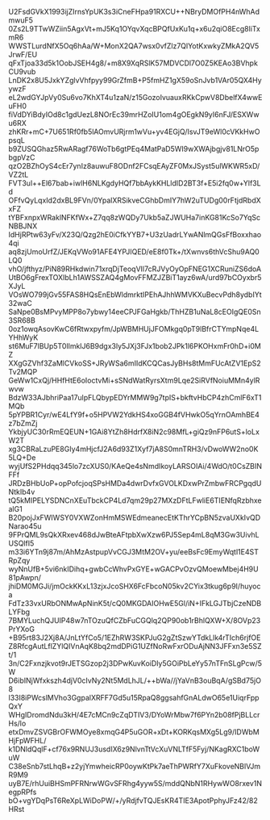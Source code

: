U2FsdGVkX1993ijZIrnsYpUK3s3iCneFHpa91RXCU++NBryDMOfPH4nWhAdmwuF5
0Zs2L9TTwWZiin5AgxVt+mJ5Kq1OYqvXqcBPQfUxKu1q+x6u2qiO8Ecg8liTxmR6
WWSTLurdNfX5Oq6hAa/W+MonX2QA7wsx0vfZlz7QlYotKxwkyZMkA2QV5JrwF/EU
qFxTjoa33d5k1OobJSEH4g8/+m8X9XqRSlK57MDVCDl7O0Z5KEAo3BVhpkCU9vub
LnDK2x8U5JxkYZglvVhfpyy99GrZfmB+P5fmHZ1gX59oSnJvb1VAr05QX4HyywzF
eL2wdGYJpVy0Su6vo7KhXT4u1zaN/z15GozoIvuauxRKkCpwV8DbelfX4wwEuFH0
fiVdDYiBdyIOd8c1gdUezL8NOrEc39mrHZoIU1om4gOEgkN9yI6nFJ/ESXWwu6RX
zhKRr+mC+7U651Rf0fb5lAOmvURjrm1wVu+yv4EGjQ/IsvJT9eWl0cVKkHwOpsqL
b9ZUSQGhaz5RwARagf76WoTb6gtPEq4MatPaD5WI9wXWAjbgjv81LNrO5pbgpVzC
qzO2BZhOyS4cEr7ynIz8auwuF8ODnf2FCsqEAyZF0MxJSyst5ulWKWR5xD/VZ2tL
FVT3ul++El67bab+iwlH6NLKgdyHQf7bbAykKHLldID2BT3f+E5i2fq0w+Ylf3Ld
OFfvQyLqxId2dxBL9FVn/0YpalXRSikveCGhbDmIY7hW2uTUDg00rFtjdRbdXxFZ
tYBFxnpxWRaklNFKfWx+Z7qq8zWQDy7Ukb5aZJWUHa7inKG81KcSo7YqScNBBJNX
IdHjRPtw63yFv/X23Q/Qzg2hE0iCfkYYB7+U3zUadrLYwANlmQGsFfBoxxhao4qi
aq8zjUmoUrfZ/JEKqVWo91AFE4YPJIQED/eE8f0Tk+/tXwnvs6thVcShu9AQ0LQ0
vhO/jfthyz/PiN89RHkdwin71xrqDjTeoqVIl7cRJVyOyOpFNEG1XCRuniZS6doA
UtBO6gFrexTOXIbLh1AWSSZAQ4gMovFFMZJZBiT1ayz6wA/urd97bCOyxbr5XJyL
VOsWO799jGv55FAS8HQsEnEbWldmrktIPEhAJhhWMVKXuBecvPdh8ydbIYt32waC
SaNpe0BsMPvyMPP8o7ybwy14eeCPJFGaHgkb/ThHZB1uNaL8cEOIgQE0Sn3SR68B
0oz1owqAsovKwC6fRtwxpyfm/JpWBMHUjJFOMkgq0pT9lBfrCTYmpNqe4LYHhWyK
st6MuF7lBUp5T0IlmklJ6B9dgx3ly5JXj3FJx1bob2JPk1l6PKOHxmFr0hD+i0MZ
XXgGZVhf3ZaMlCVkoSS+JRyWSa6mIIdKCQCasJyBHs8tMmFUcAtZV1EpS2Tv2MQP
GeWw1CxQj/HHfHtE6oIoctvMi+sSNdWatRyrsXtm9Lqe2SiRVfNoiuMMn4ylRwvw
BdzW33AJbhriPaa17ulpFLQbypEDYrMMW9g7tpIS+bkftvHbCP4zhCmlF6xT1MQb
5pYPBR1Cyr/wE4LfY9f+o5HPVW2YdkHS4xoGGB4fVHwkO5qYrnOAmhBE4z7bZmZj
YkbjyUC30rRmEQEUN+1GAi8YtZh8HdrfX8iN2c98MfL+giQz9nFP6utS+loLxW2T
xg3CBRaLzuPE8GIy4mHjcfJ2A6d93Z1Xyf7jA8S0mnTRH3/vDwoWW2no0K5LQ+De
wyjUfS2PHdqq345lo7zcXUS0/KAeQe4sNmdIkoyLARSOIAi/4WdO/t0CsZBINFFf
JRDzBHbUoP+opPofcjoqSPsHMDa4dwrDvfxGVOLKDxwPrZmbwFRCPgqdUNtkIb4v
tQ5kMIPELYSDNCnXEuTbckCP4Ld7qm29p27MXzDFtLFwliE6TIENfqRzbhxealG1
B20pojJxFWIWSY0VXWZonHmMSWEdmeanecEtKThrYCpBN5zvaUXkIvQDNarao45u
9FPrQML9sQkXRxev468dJwBteAFtpbXwXzw6PJ5Sep4mL8qM3Gw3UivhLUSQlfI5
m33i6YTn9j87m/AhMzAstpupVvCGJ3MtM2OV+yu/eeBsFc9EmyWqtl1E4STRpZqy
wyNnUfB+5vi6nkIDihq+gwbCcWhvPxGYE+wGACPvOzvQMoewMbej4H9U81pAwpn/
jhiDM0MGJi/jmOckKKxL13zjxJcoSHX6FcFbcoN05kv2CYix3tkug6p9I/huyoca
FdTz33vxURbONMwApNinK5t/cQ0MKGDAIOHwE5Gl/iN+IFkLGJTbjCzeNDBLYFbg
7BMYLuchQJUIP48w7nTOzuQfCZbFuCGQlq2QP90ob1rBhlQXW+X/8OVp23PrYXoG
+B95rt83J2Xj8A/JnLtYfCo5/1EZhRW3SKPJuG2gZtSzwYTdkLlk4rTIch6rjfOE
Z8RfcgAutLflZYlQIVnAqK8bq2mdDPiG1UZfNoRwFxrODuAjNN3JFFxn3e5SZt/1
3n/C2Fxnzjkvot9rJETSGzop2j3DPwKuvKoiDIy5GOiPbLeYy57nTFnSLgPcw/5W
D6ibINjWfxkszh4djV0cIvNy2Nt5MdLhJL/++bWa//jYaVnB3ouBqA/gSBd75jO8
l33I8iPWcslMVho3GgpalXRFF7Gd5u15RpaQ8ggsahfGnALdwO65e1UiqrFppQxY
WHgIDromdNdu3kH/4E7cMCn9cZqDTIV3/DYoWrMbw7f6PYn2b08fPjBLLcrHs/lo
etxDmvZSVGBrOFWMOye8xmqG4P5uGOR+xDt+KORKqsMXg5Lg9/IDWbMHjFpWFHL/
k1DNldQqlF+cf76x9RNUJ3usdIX6z9NlvnTtVcXuVNLTfF5Fyj/NKagRXC1boWuW
C38eSnb7stLhqB+z2yjYmwheicRP0oywKtPk7aeThPWRfY7XuFkoveNBlVJmR9M9
uyB7E/rhUuiBHSmPFRNrwWGvSFRhg4yyw5S/mddQNbN1RHywWO8rxev1NegpRPfs
bO+vgYDqPsT6ReXpLWiDoPW/+/yRdjfvTQJEsKR4TIE3ApotPphyJFz42/82HRst
